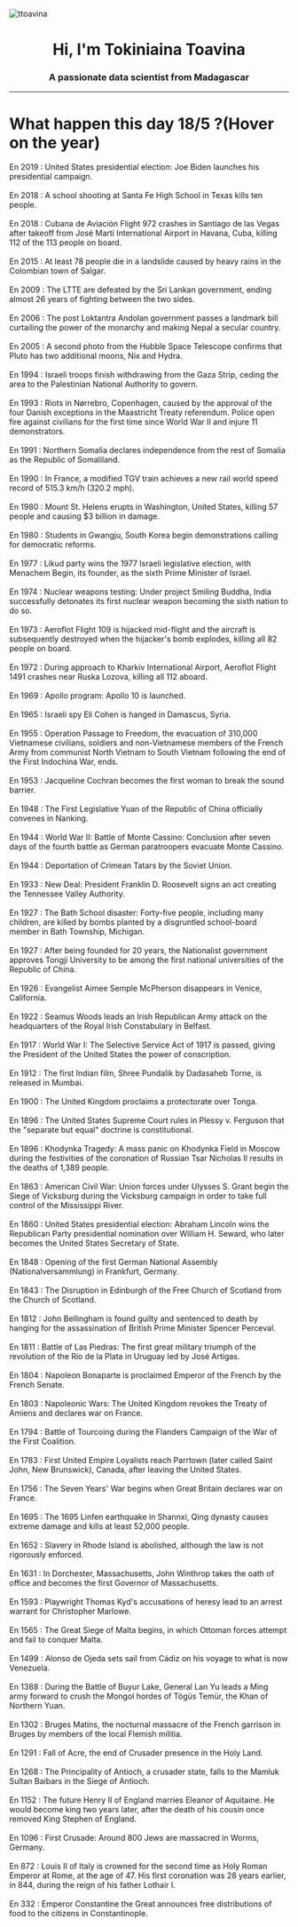 
<p align="left"> <img src="https://komarev.com/ghpvc/?username=ttoavina&label=Profile%20views&color=0e75b6&style=flat" alt="ttoavina" /> </p>
<h1 align="center">Hi, I'm Tokiniaina Toavina</h1>
<h3 align="center">A passionate data scientist from Madagascar</h3>
    
<hr/>
<h1> What happen this day 18/5 ?(Hover on the year)</h1>

En 2019 : United States presidential election: Joe Biden launches his presidential campaign.
<br/><br/>
En 2018 : A school shooting at Santa Fe High School in Texas kills ten people.
<br/><br/>
En 2018 : Cubana de Aviación Flight 972 crashes in Santiago de las Vegas after takeoff from José Martí International Airport in Havana, Cuba, killing 112 of the 113 people on board.
<br/><br/>
En 2015 : At least 78 people die in a landslide caused by heavy rains in the Colombian town of Salgar.
<br/><br/>
En 2009 : The LTTE are defeated by the Sri Lankan government, ending almost 26 years of fighting between the two sides.
<br/><br/>
En 2006 : The post Loktantra Andolan government passes a landmark bill curtailing the power of the monarchy and making Nepal a secular country.
<br/><br/>
En 2005 : A second photo from the Hubble Space Telescope confirms that Pluto has two additional moons, Nix and Hydra.
<br/><br/>
En 1994 : Israeli troops finish withdrawing from the Gaza Strip, ceding the area to the Palestinian National Authority to govern.
<br/><br/>
En 1993 : Riots in Nørrebro, Copenhagen, caused by the approval of the four Danish exceptions in the Maastricht Treaty referendum. Police open fire against civilians for the first time since World War II and injure 11 demonstrators.
<br/><br/>
En 1991 : Northern Somalia declares independence from the rest of Somalia as the Republic of Somaliland.
<br/><br/>
En 1990 : In France, a modified TGV train achieves a new rail world speed record of 515.3 km/h (320.2 mph).
<br/><br/>
En 1980 : Mount St. Helens erupts in Washington, United States, killing 57 people and causing $3 billion in damage.
<br/><br/>
En 1980 : Students in Gwangju, South Korea begin demonstrations calling for democratic reforms.
<br/><br/>
En 1977 : Likud party wins the 1977 Israeli legislative election, with Menachem Begin, its founder, as the sixth Prime Minister of Israel.
<br/><br/>
En 1974 : Nuclear weapons testing: Under project Smiling Buddha, India successfully detonates its first nuclear weapon becoming the sixth nation to do so.
<br/><br/>
En 1973 : Aeroflot Flight 109 is hijacked mid-flight and the aircraft is subsequently destroyed when the hijacker's bomb explodes, killing all 82 people on board.
<br/><br/>
En 1972 : During approach to Kharkiv International Airport, Aeroflot Flight 1491 crashes near Ruska Lozova, killing all 112 aboard.
<br/><br/>
En 1969 : Apollo program: Apollo 10 is launched.
<br/><br/>
En 1965 : Israeli spy Eli Cohen is hanged in Damascus, Syria.
<br/><br/>
En 1955 : Operation Passage to Freedom, the evacuation of 310,000 Vietnamese civilians, soldiers and non-Vietnamese members of the French Army from communist North Vietnam to South Vietnam following the end of the First Indochina War, ends.
<br/><br/>
En 1953 : Jacqueline Cochran becomes the first woman to break the sound barrier.
<br/><br/>
En 1948 : The First Legislative Yuan of the Republic of China officially convenes in Nanking.
<br/><br/>
En 1944 : World War II: Battle of Monte Cassino: Conclusion after seven days of the fourth battle as German paratroopers evacuate Monte Cassino.
<br/><br/>
En 1944 : Deportation of Crimean Tatars by the Soviet Union.
<br/><br/>
En 1933 : New Deal: President Franklin D. Roosevelt signs an act creating the Tennessee Valley Authority.
<br/><br/>
En 1927 : The Bath School disaster: Forty-five people, including many children, are killed by bombs planted by a disgruntled school-board member in Bath Township, Michigan.
<br/><br/>
En 1927 : After being founded for 20 years, the Nationalist government approves Tongji University to be among the first national universities of the Republic of China.
<br/><br/>
En 1926 : Evangelist Aimee Semple McPherson disappears in Venice, California.
<br/><br/>
En 1922 : Seamus Woods leads an Irish Republican Army attack on the headquarters of the Royal Irish Constabulary in Belfast.
<br/><br/>
En 1917 : World War I: The Selective Service Act of 1917 is passed, giving the President of the United States the power of conscription.
<br/><br/>
En 1912 : The first Indian film, Shree Pundalik by Dadasaheb Torne, is released in Mumbai.
<br/><br/>
En 1900 : The United Kingdom proclaims a protectorate over Tonga.
<br/><br/>
En 1896 : The United States Supreme Court rules in Plessy v. Ferguson that the "separate but equal" doctrine is constitutional.
<br/><br/>
En 1896 : Khodynka Tragedy: A mass panic on Khodynka Field in Moscow during the festivities of the coronation of Russian Tsar Nicholas II results in the deaths of 1,389 people.
<br/><br/>
En 1863 : American Civil War: Union forces under Ulysses S. Grant begin the Siege of Vicksburg during the Vicksburg campaign in order to take full control of the Mississippi River.
<br/><br/>
En 1860 : United States presidential election: Abraham Lincoln wins the Republican Party presidential nomination over William H. Seward, who later becomes the United States Secretary of State.
<br/><br/>
En 1848 : Opening of the first German National Assembly (Nationalversammlung) in Frankfurt, Germany.
<br/><br/>
En 1843 : The Disruption in Edinburgh of the Free Church of Scotland from the Church of Scotland.
<br/><br/>
En 1812 : John Bellingham is found guilty and sentenced to death by hanging for the assassination of British Prime Minister Spencer Perceval.
<br/><br/>
En 1811 : Battle of Las Piedras: The first great military triumph of the revolution of the Río de la Plata in Uruguay led by José Artigas.
<br/><br/>
En 1804 : Napoleon Bonaparte is proclaimed Emperor of the French by the French Senate.
<br/><br/>
En 1803 : Napoleonic Wars: The United Kingdom revokes the Treaty of Amiens and declares war on France.
<br/><br/>
En 1794 : Battle of Tourcoing during the Flanders Campaign of the War of the First Coalition.
<br/><br/>
En 1783 : First United Empire Loyalists reach Parrtown (later called Saint John, New Brunswick), Canada, after leaving the United States.
<br/><br/>
En 1756 : The Seven Years' War begins when Great Britain declares war on France.
<br/><br/>
En 1695 : The 1695 Linfen earthquake in Shannxi, Qing dynasty causes extreme damage and kills at least 52,000 people.
<br/><br/>
En 1652 : Slavery in Rhode Island is abolished, although the law is not rigorously enforced.
<br/><br/>
En 1631 : In Dorchester, Massachusetts, John Winthrop takes the oath of office and becomes the first Governor of Massachusetts.
<br/><br/>
En 1593 : Playwright Thomas Kyd's accusations of heresy lead to an arrest warrant for Christopher Marlowe.
<br/><br/>
En 1565 : The Great Siege of Malta begins, in which Ottoman forces attempt and fail to conquer Malta.
<br/><br/>
En 1499 : Alonso de Ojeda sets sail from Cádiz on his voyage to what is now Venezuela.
<br/><br/>
En 1388 : During the Battle of Buyur Lake, General Lan Yu leads a Ming army forward to crush the Mongol hordes of Tögüs Temür, the Khan of Northern Yuan.
<br/><br/>
En 1302 : Bruges Matins, the nocturnal massacre of the French garrison in Bruges by members of the local Flemish militia.
<br/><br/>
En 1291 : Fall of Acre, the end of Crusader presence in the Holy Land.
<br/><br/>
En 1268 : The Principality of Antioch, a crusader state, falls to the Mamluk Sultan Baibars in the Siege of Antioch.
<br/><br/>
En 1152 : The future Henry II of England marries Eleanor of Aquitaine. He would become king two years later, after the death of his cousin once removed King Stephen of England.
<br/><br/>
En 1096 : First Crusade: Around 800 Jews are massacred in Worms, Germany.
<br/><br/>
En 872 : Louis II of Italy is crowned for the second time as Holy Roman Emperor at Rome, at the age of 47. His first coronation was 28 years earlier, in 844, during the reign of his father Lothair I.
<br/><br/>
En 332 : Emperor Constantine the Great announces free distributions of food to the citizens in Constantinople.
<br/><br/>
